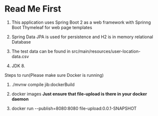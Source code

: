 # Read Me First
1. This application uses Spring Boot 2 as a web framework with Sprinng Boot Thymeleaf for web page templates

2. Spring Data JPA is used for persistence and H2 is in memory relational Database

3. The test data can be found in src/main/resources/user-location-data.csv

4. JDK 8.


Steps to run(Please make sure Docker is running)


1. ./mvnw compile jib:dockerBuild

2. docker images 
**Just ensure that file-upload is there in your docker daemon**
         
3. docker run --publish=8080:8080 file-upload:0.0.1-SNAPSHOT

